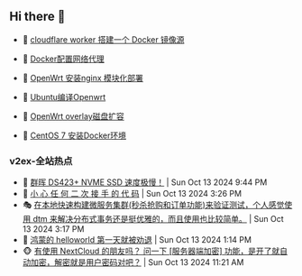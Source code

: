 ## Hi there 👋

<!--
**dkyg666/dkyg666** is a ✨ _special_ ✨ repository because its `README.md` (this file) appears on your GitHub profile.

Here are some ideas to get you started:

- 🔭 I’m currently working on ...
- 🌱 I’m currently learning ...
- 👯 I’m looking to collaborate on ...
- 🤔 I’m looking for help with ...
- 💬 Ask me about ...
- 📫 How to reach me: ...
- 😄 Pronouns: ...
- ⚡ Fun fact: ...
-->

<!-- BLOG-POST-LIST:START -->
- 🦩 [cloudflare worker 搭建一个 Docker 镜像源](http://blog.1996099.xyz/archives/cloudflare-worker-da-jian-yi-ge-docker-jing-xiang-zhan) 

- 🚦 [Docker配置网络代理](http://blog.1996099.xyz/archives/dockerpei-zhi-wang-luo-dai-li) 

- 🫶 [OpenWrt 安装nginx 模块化部署](http://blog.1996099.xyz/archives/openwrt-an-zhuang-nginx-mo-kuai-hua-bu-shu) 

- 🦄 [Ubuntu编译Openwrt](http://blog.1996099.xyz/archives/ubuntuzi-bian-yi-openwrt) 

- 🐻 [OpenWrt overlay磁盘扩容](http://blog.1996099.xyz/archives/openwrt-overlay) 

- 🤖 [CentOS 7 安装Docker环境](http://blog.1996099.xyz/archives/centos-docker) 
<!-- BLOG-POST-LIST:END -->

### v2ex-全站热点
<!-- v2ex:START -->
- 🥸 [群晖 DS423+ NVME SSD 速度极慢！](https://www.v2ex.com/t/1079909#reply2) | Sun Oct 13 2024 9:44 PM
- 🤗 [小 心 任 何 二 次 接 手 的 代 码](https://www.v2ex.com/t/1079893#reply21) | Sun Oct 13 2024 3:26 PM
- 🎭 [在本地快速构建微服务集群&lpar;秒杀抢购和订单功能&rpar;来验证测试，个人感觉使用 dtm 来解决分布式事务还是挺优雅的，而且使用也比较简单。](https://www.v2ex.com/t/1079891#reply0) | Sun Oct 13 2024 3:17 PM
- 🥷 [鸿蒙的 helloworld 第一天就被劝退](https://www.v2ex.com/t/1079871#reply4) | Sun Oct 13 2024 1:14 PM
- 🐵 [有使用 NextCloud 的朋友吗？ 问一下 [服务器端加密] 功能，是开了就自动加密，解密就是用户密码对吧？](https://www.v2ex.com/t/1079852#reply1) | Sun Oct 13 2024 11:21 AM<!-- v2ex:END -->

